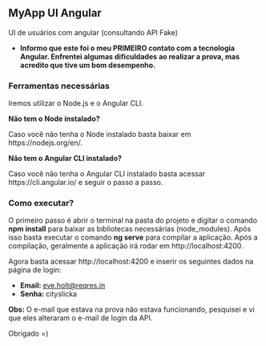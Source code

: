 MyApp UI Angular
-----------------------
UI de usuários com angular (consultando API Fake)

* <strong>Informo que este foi o meu PRIMEIRO contato com a tecnologia Angular. Enfrentei algumas dificuldades ao realizar a prova, mas acredito que tive um bom desempenho.</strong>

<h3>Ferramentas necessárias</h3>
<p>Iremos utilizar o Node.js e o Angular CLI.</p>

<strong>Não tem o Node instalado?</strong>
<p>Caso você não tenha o Node instalado basta baixar em https://nodejs.org/en/.</p>

<strong>Não tem o Angular CLI instalado?</strong>
<p>Caso você não tenha o Angular CLI instalado basta acessar https://cli.angular.io/ e seguir o passo a passo.</p>

<h3>Como executar?</h3>

<p>O primeiro passo é abrir o terminal na pasta do projeto e digitar o comando <strong>npm install</strong> para baixar as bibliotecas necessárias (node_modules). Após isso basta executar o comando <strong>ng serve</strong> para compilar a aplicação. Após a compilação, geralmente a aplicação irá rodar em http://localhost:4200.</p>

Agora basta acessar http://localhost:4200 e inserir os seguintes dados na página de login:
* <strong>Email: </strong>eve.holt@reqres.in
* <strong>Senha: </strong>cityslicka


<p><strong>Obs:</strong> O e-mail que estava na prova não estava funcionando, pesquisei e vi que eles alteraram o e-mail de login da API.</p>

Obrigado =)
